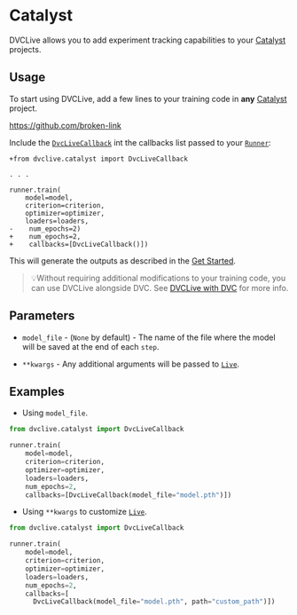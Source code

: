 # Catalyst

DVCLive allows you to add experiment tracking capabilities to your
[Catalyst](https://catalyst-team.com/) projects.

## Usage

To start using DVCLive, add a few lines to your training code in **any**
[Catalyst](https://catalyst-team.com/) project.

https://github.com/broken-link

Include the
[`DvcLiveCallback`](https://github.com/iterative/dvclive/blob/master/dvclive/catalyst.py)
int the callbacks list passed to your
[`Runner`](https://catalyst-team.github.io/catalyst/core/runner.html):

```git
+from dvclive.catalyst import DvcLiveCallback

. . .

runner.train(
    model=model,
    criterion=criterion,
    optimizer=optimizer,
    loaders=loaders,
-    num_epochs=2)
+    num_epochs=2,
+    callbacks=[DvcLiveCallback()])
```

This will generate the outputs as described in the
[Get Started](/docs/dvclive/get-started#outputs).

> 💡Without requiring additional modifications to your training code, you can
> use DVCLive alongside DVC. See
> [DVCLive with DVC](/doc/dvclive/dvclive-with-dvc) for more info.

## Parameters

- `model_file` - (`None` by default) - The name of the file where the model will
  be saved at the end of each `step`.

- `**kwargs` - Any additional arguments will be passed to
  [`Live`](/docs/dvclive/api-reference/live).

## Examples

- Using `model_file`.

```python
from dvclive.catalyst import DvcLiveCallback

runner.train(
    model=model,
    criterion=criterion,
    optimizer=optimizer,
    loaders=loaders,
    num_epochs=2,
    callbacks=[DvcLiveCallback(model_file="model.pth")])
```

- Using `**kwargs` to customize [`Live`](/docs/dvclive/api-reference/live).

```python
from dvclive.catalyst import DvcLiveCallback

runner.train(
    model=model,
    criterion=criterion,
    optimizer=optimizer,
    loaders=loaders,
    num_epochs=2,
    callbacks=[
      DvcLiveCallback(model_file="model.pth", path="custom_path")])
```
